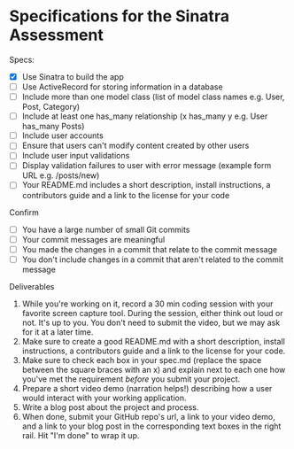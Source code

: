 # Specifications for the Sinatra Assessment

Specs:
- [x] Use Sinatra to build the app
- [ ] Use ActiveRecord for storing information in a database
- [ ] Include more than one model class (list of model class names e.g. User, Post, Category)
- [ ] Include at least one has_many relationship (x has_many y e.g. User has_many Posts)
- [ ] Include user accounts
- [ ] Ensure that users can't modify content created by other users
- [ ] Include user input validations
- [ ] Display validation failures to user with error message (example form URL e.g. /posts/new)
- [ ] Your README.md includes a short description, install instructions, a contributors guide and a link to the license for your code

Confirm
- [ ] You have a large number of small Git commits
- [ ] Your commit messages are meaningful
- [ ] You made the changes in a commit that relate to the commit message
- [ ] You don't include changes in a commit that aren't related to the commit message

Deliverables

1. While you're working on it, record a 30 min coding session with your favorite screen capture tool. During the session, either think out loud or not. It's up to you. You don't need to submit the video, but we may ask for it at a later time.
2. Make sure to create a good README.md with a short description, install instructions, a contributors guide and a link to the license for your code.
3. Make sure to check each box in your spec.md (replace the space between the square braces with an x) and explain next to each one how you've met the requirement *before* you submit your project.
4. Prepare a short video demo (narration helps!) describing how a user would interact with your working application.
5. Write a blog post about the project and process.
6. When done, submit your GitHub repo's url, a link to your video demo, and a link to your blog post in the corresponding text boxes in the right rail. Hit "I'm done" to wrap it up.
